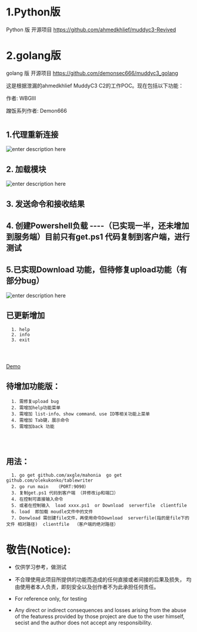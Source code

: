 # 1.Python版

Python  版 开源项目 https://github.com/ahmedkhlief/muddyc3-Revived







# 2.golang版

golang 版 开源项目 https://github.com/demonsec666/muddyc3_golang

这是根据泄漏的ahmedkhlief  MuddyC3 C2的工作POC。现在包括以下功能：

作者: WBGIII 

   

蹭饭系列作者: Demon666

# 

## 1.代理重新连接

![enter description here][1]



## 2. 加载模块

![enter description here][2]

## 3. 发送命令和接收结果



## 4. 创建Powershell负载  ----（已实现一半，还未增加到服务端）目前只有get.ps1  代码复制到客户端，进行测试



## 5.已实现Download 功能，但待修复upload功能（有部分bug）

![enter description here][3]

## 已更新增加
 ```
   1. help
   2. info
   3. exit

   
   
 ```



[Demo](https://youtu.be/gD93kX_Eq_Y)





## 待增加功能版：

 ```
   1. 需修复upload bug
   2. 需增加help功能菜单
   3. 需增加 list-info、show command、use ID等相关功能上菜单
   4. 需增加 Tab键，展示命令
   5. 需增加back 功能
 
   
   
 ```

   

## 用法：

 ``` 
   1. go get github.com/axgle/mahonia  go get github.com/olekukonko/tablewriter
   2. go run main   （PORT:9090）
   3. 复制get.ps1 代码到客户端 （并修改ip和端口）
   4. 在控制可直接输入命令
   5. 或者在控制输入  load xxxx.ps1  or Download  serverfile  clientfile  
   6. load  即加载 moudle文件中的文件
   7. Donwload 需创建file文件，再使用命令Download  serverfile(指的是file下的文件 相对路径)  clientfile  （客户端的绝对路径）
 ```

   

# 敬告(Notice):
+  仅供学习参考，做测试

+  不合理使用此项目所提供的功能而造成的任何直接或者间接的后果及损失， 均由使用者本人负责，即刻安全以及创作者不为此承担任何责任。


+   For reference only, for testing 

+   Any direct or indirect consequences and losses arising from the abuse of the featuress provided by those  project  are due to the user himself, secist and the author does not accept any responsibility.


[1]: https://demonsec666.oss-cn-qingdao.aliyuncs.com/CA7F0BB98761EF4426EB1D7FA7E223CD.jpg
[2]: https://demonsec666.oss-cn-qingdao.aliyuncs.com/9311DF125870D1C86BF186D5AA8C532C.jpg
[3]: https://demonsec666.oss-cn-qingdao.aliyuncs.com/2CA777D7D57FFD6C177C9261523B601E.jpg



